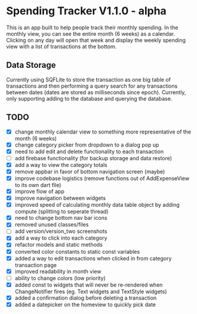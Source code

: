 # Spending Tracker V1.1.0 - alpha

This is an app built to help people track their monthly spending. In the monthly view, you can see the entire month (6 weeks) as a calendar. Clicking on any day will open that week and display the weekly spending view with a list of transactions at the bottom.

## Data Storage

Currently using SQFLite to store the transaction as one big table of transactions and then performing a query search for any transactions between dates (dates are stored as milliseconds since epoch). Currently, only supporting adding to the database and querying the database.

## TODO

- [x] change monthly calendar view to something more representative of the month (6 weeks)
- [x] change category picker from dropdown to a dialog pop up
- [x] need to add edit and delete functionality to each transaction
- [ ] add firebase functionality (for backup storage and data restore)
- [x] add a way to view the category totals
- [x] remove appbar in favor of bottom navigation screen (maybe)
- [x] improve codebase logistics (remove functions out of AddExpenseView to its own dart file)
- [x] improve flow of app
- [x] improve navigation between widgets
- [x] improved speed of calculating monthly data table object by adding compute (splitting to seperate thread)
- [x] need to change bottom nav bar icons
- [x] removed unused classes/files
- [ ] add version/version_two screenshots
- [x] add a way to click into each category
- [x] refactor models and static methods
- [x] converted color constants to static const variables
- [x] added a way to edit transactions when clicked in from category transaction page
- [x] improved readability in month view
- [ ] ability to change colors (low priority)
- [x] added const to widgets that will never be re-rendered when ChangeNotifier fires (eg. Text widgets and TextStyle widgets)
- [x] added a confirmation dialog before deleting a transaction
- [x] added a datepicker on the homeview to quickly pick date
